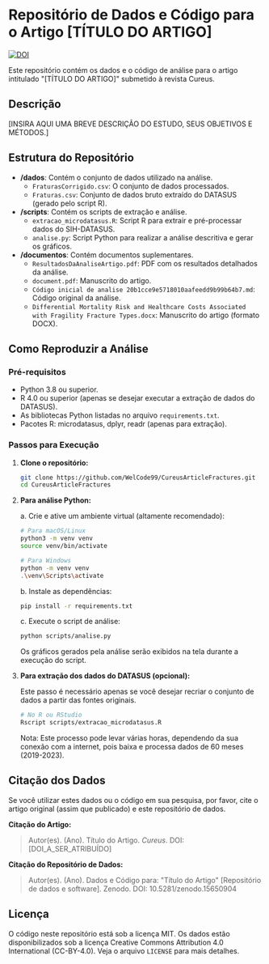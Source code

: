 # Repositório de Dados e Código para o Artigo [TÍTULO DO ARTIGO]

[![DOI](https://zenodo.org/badge/1000939241.svg)](https://doi.org/10.5281/zenodo.15650904)

Este repositório contém os dados e o código de análise para o artigo intitulado "[TÍTULO DO ARTIGO]" submetido à revista Cureus.

## Descrição

[INSIRA AQUI UMA BREVE DESCRIÇÃO DO ESTUDO, SEUS OBJETIVOS E MÉTODOS.]

## Estrutura do Repositório

- **/dados**: Contém o conjunto de dados utilizado na análise.
  - `FraturasCorrigido.csv`: O conjunto de dados processados.
  - `Fraturas.csv`: Conjunto de dados bruto extraído do DATASUS (gerado pelo script R).
- **/scripts**: Contém os scripts de extração e análise.
  - `extracao_microdatasus.R`: Script R para extrair e pré-processar dados do SIH-DATASUS.
  - `analise.py`: Script Python para realizar a análise descritiva e gerar os gráficos.
- **/documentos**: Contém documentos suplementares.
  - `ResultadosDaAnaliseArtigo.pdf`: PDF com os resultados detalhados da análise.
  - `document.pdf`: Manuscrito do artigo.
  - `Código inicial de analise 20b1cce9e5718010aafeedd9b99b64b7.md`: Código original da análise.
  - `Differential Mortality Risk and Healthcare Costs Associated with Fragility Fracture Types.docx`: Manuscrito do artigo (formato DOCX).

## Como Reproduzir a Análise

### Pré-requisitos

- Python 3.8 ou superior.
- R 4.0 ou superior (apenas se desejar executar a extração de dados do DATASUS).
- As bibliotecas Python listadas no arquivo `requirements.txt`.
- Pacotes R: microdatasus, dplyr, readr (apenas para extração).

### Passos para Execução

1.  **Clone o repositório:**

    ```bash
    git clone https://github.com/WelCode99/CureusArticleFractures.git
    cd CureusArticleFractures
    ```

2.  **Para análise Python:**

    a. Crie e ative um ambiente virtual (altamente recomendado):

    ```bash
    # Para macOS/Linux
    python3 -m venv venv
    source venv/bin/activate

    # Para Windows
    python -m venv venv
    .\venv\Scripts\activate
    ```

    b. Instale as dependências:

    ```bash
    pip install -r requirements.txt
    ```

    c. Execute o script de análise:

    ```bash
    python scripts/analise.py
    ```

    Os gráficos gerados pela análise serão exibidos na tela durante a execução do script.

3.  **Para extração dos dados do DATASUS (opcional):**

    Este passo é necessário apenas se você desejar recriar o conjunto de dados a partir das fontes originais.

    ```bash
    # No R ou RStudio
    Rscript scripts/extracao_microdatasus.R
    ```

    Nota: Este processo pode levar várias horas, dependendo da sua conexão com a internet, pois baixa e processa dados de 60 meses (2019-2023).

## Citação dos Dados

Se você utilizar estes dados ou o código em sua pesquisa, por favor, cite o artigo original (assim que publicado) e este repositório de dados.

**Citação do Artigo:**

> Autor(es). (Ano). Título do Artigo. _Cureus_. DOI: [DOI_A_SER_ATRIBUÍDO]

**Citação do Repositório de Dados:**

> Autor(es). (Ano). Dados e Código para: "Título do Artigo" [Repositório de dados e software]. Zenodo. DOI: 10.5281/zenodo.15650904

## Licença

O código neste repositório está sob a licença MIT. Os dados estão disponibilizados sob a licença Creative Commons Attribution 4.0 International (CC-BY-4.0). Veja o arquivo `LICENSE` para mais detalhes.
